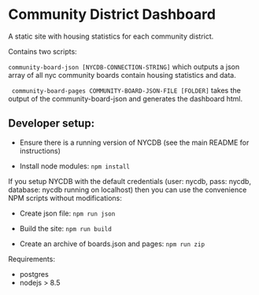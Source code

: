 # Community District Dashboard

A static site with housing statistics for each community district.

Contains two scripts:

``` community-board-json [NYCDB-CONNECTION-STRING] ``` which outputs a json array of all nyc community boards contain housing statistics and data.

``` community-board-pages COMMUNITY-BOARD-JSON-FILE [FOLDER]``` takes the output of the community-board-json and generates the dashboard html.

## Developer setup:

- Ensure there is a running version of NYCDB (see the main README for instructions)

- Install node modules: ``` npm install ```

If you setup NYCDB  with the default credentials (user: nycdb, pass: nycdb, database: nycdb running on localhost) then you can use the convenience NPM scripts without modifications:

- Create json file: ``` npm run json ```

- Build the site: ``` npm run build ```

- Create an archive of boards.json and pages: ``` npm run zip ```

Requirements:
  - postgres
  - nodejs > 8.5

